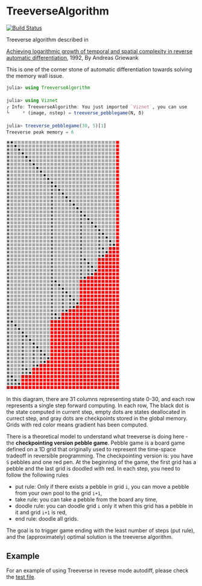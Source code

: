 # TreeverseAlgorithm

[![Build Status](https://github.com/GiggleLiu/TreeverseAlgorithm.jl/workflows/CI/badge.svg)](https://github.com/GiggleLiu/TreeverseAlgorithm.jl/actions)


Treeverse algorithm described in

[Achieving logarithmic growth of temporal and spatial complexity in reverse automatic differentiation](https://www.tandfonline.com/doi/abs/10.1080/10556789208805505), 1992, By Andreas Griewank

This is one of the corner stone of automatic differentiation towards solving the memory wall issue.

```julia
julia> using TreeverseAlgorithm

julia> using Viznet
┌ Info: TreeverseAlgorithm: You just imported `Viznet`, you can use
└     * (image, nstep) = treeverse_pebblegame(N, δ)

julia> treeverse_pebblegame(30, 5)[1]
Treeverse peak memory = 6
```
<img src="assets/treeverse-pebble-30-5.svg" width=300/>

In this diagram, there are 31 columns representing state 0-30, and each row represents a single step forward computing. In each row,
The black dot is the state computed in current step,
empty dots are states deallocated in currect step,
and gray dots are checkpoints stored in the global memory.
Grids with red color means gradient has been computed.

There is a theoretical model to understand what treeverse is doing here - the **checkpointing version pebble game**.
Pebble game is a board game defined on a 1D grid that originally used to represent the time-space tradeoff in reversible programming. The checkpointing version is: you have `S` pebbles and one red pen. At the beginning of the game, the first grid has a pebble and the last grid is doodled with red. In each step, you need to follow the following rules

* put rule: Only if there exists a pebble in grid `i`, you can move a pebble from your own pool to the grid `i+1`,
* take rule: you can take a pebble from the board any time,
* doodle rule: you can doodle grid `i` only it when this grid has a pebble in it and grid `i+1` is red,
* end rule: doodle all grids.

The goal is to trigger game ending with the least number of steps (put rule), and the (approximately) optimal solution is the treeverse algorithm.

## Example
For an example of using Treeverse in revese mode autodiff, please check the [test file](test/treeverse.jl).
